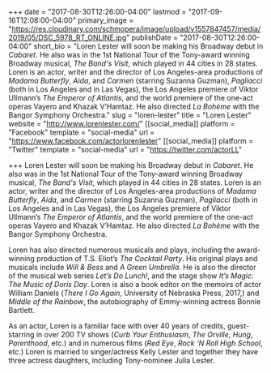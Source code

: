 +++
date = "2017-08-30T12:26:00-04:00"
lastmod = "2017-09-16T12:08:00-04:00"
primary_image = "https://res.cloudinary.com/schmopera/image/upload/v1557847457/media/2019/05/DSC_5978_RT_ONLINE.jpg"
publishDate = "2017-08-30T12:26:00-04:00"
short_bio = "Loren Lester will soon be making his Broadway debut in _Cabaret_. He also was in the 1st National Tour of the Tony-award winning Broadway musical, _The Band's Visit_, which played in 44 cities in 28 states. Loren is an actor, writer and the director of Los Angeles-area productions of _Madama Butterfly_, _Aida_, and _Carmen_ (starring Suzanna Guzman), _Pagliacci_ (both in Los Angeles and in Las Vegas), the Los Angeles premiere of Viktor Ullmann’s _The Emperor of Atlantis_, and the world premiere of the one-act operas Vayero and Khazak V’Hamtaz. He also directed _La Bohème_ with the Bangor Symphony Orchestra."
slug = "loren-lester"
title = "Loren Lester"
website = "http://www.lorenlester.com/"
[[social_media]]
platform = "Facebook"
template = "social-media"
url = "https://www.facebook.com/actorlorenlester"
[[social_media]]
platform = "Twitter"
template = "social-media"
url = "https://twitter.com/actorLL"

+++
Loren Lester will soon be making his Broadway debut in _Cabaret_. He also was in the 1st National Tour of the Tony-award winning Broadway musical, _The Band's Visit_, which played in 44 cities in 28 states. Loren is an actor, writer and the director of Los Angeles-area productions of _Madama Butterfly_, _Aida_, and _Carmen_ (starring Suzanna Guzman), _Pagliacci_ (both in Los Angeles and in Las Vegas), the Los Angeles premiere of Viktor Ullmann’s _The Emperor of Atlantis_, and the world premiere of the one-act operas Vayero and Khazak V’Hamtaz. He also directed _La Bohème_ with the Bangor Symphony Orchestra.

Loren has also directed numerous musicals and plays, including the award-winning production of T.S. Eliot’s _The Cocktail Party_. His original plays and musicals include _Will & Bess_ and _A Green Umbrella_. He is also the director of the musical web series _Let’s Do Lunch!_, and the stage show _It’s Magic: The Music of Doris Day_. Loren is also a book editor on the memoirs of actor William Daniels (_There I Go Again_, University of Nebraska Press, 2017,) and _Middle of the Rainbow_, the autobiography of Emmy-winning actress Bonnie Bartlett.

As an actor, Loren is a familiar face with over 40 years of credits, guest-starring in over 200 TV shows (_Curb Your Enthusiasm_, _The Orville_, _Hung_, _Parenthood_, etc.) and in numerous films (_Red Eye_, _Rock ‘N Roll High School_, etc.) Loren is married to singer/actress Kelly Lester and together they have three actress daughters, including Tony-nominee Julia Lester.